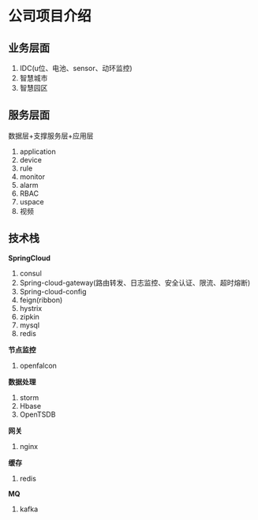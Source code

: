 # 公司项目介绍



## 业务层面

1. IDC(u位、电池、sensor、动环监控)
2. 智慧城市
3. 智慧园区



## 服务层面

数据层+支撑服务层+应用层

1. application
2. device
3. rule
4. monitor
5. alarm
6. RBAC
7. uspace
8. 视频



## 技术栈

**SpringCloud**

1. consul
2. Spring-cloud-gateway(路由转发、日志监控、安全认证、限流、超时熔断)
3. Spring-cloud-config
4. feign(ribbon)
5. hystrix
6. zipkin
7. mysql
8. redis



**节点监控**

1. openfalcon



**数据处理**

1. storm
2. Hbase
3. OpenTSDB



**网关**

1. nginx



**缓存**

1. redis



**MQ**

1. kafka



